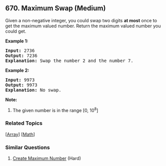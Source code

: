 <!--|This file generated by command(leetcode description); DO NOT EDIT.    |-->
<!--+----------------------------------------------------------------------+-->
<!--|@author    Openset <openset.wang@gmail.com>                           |-->
<!--|@link      https://github.com/openset                                 |-->
<!--|@home      https://github.com/openset/leetcode                        |-->
<!--+----------------------------------------------------------------------+-->

## 670. Maximum Swap (Medium)

<p>
Given a non-negative integer, you could swap two digits <b>at most</b> once to get the maximum valued number. Return the maximum valued number you could get.
</p>

<p><b>Example 1:</b><br />
<pre>
<b>Input:</b> 2736
<b>Output:</b> 7236
<b>Explanation:</b> Swap the number 2 and the number 7.
</pre>
</p>

<p><b>Example 2:</b><br />
<pre>
<b>Input:</b> 9973
<b>Output:</b> 9973
<b>Explanation:</b> No swap.
</pre>
</p>


<p><b>Note:</b><br>
<ol>
<li>The given number is in the range [0, 10<sup>8</sup>]</li>
</ol>
</p>

### Related Topics
[[Array](https://github.com/openset/leetcode/tree/master/tag/array/README.md)] [[Math](https://github.com/openset/leetcode/tree/master/tag/math/README.md)] 

### Similar Questions
  1. [Create Maximum Number](https://github.com/openset/leetcode/tree/master/problems/create-maximum-number) (Hard)
